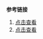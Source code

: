 **参考链接**

1.  [点击查看](https://www.jianshu.com/p/9bfc4b23b2c0)
2.  [点击查看](https://blog.csdn.net/dddd6666qq/article/details/83341982)

